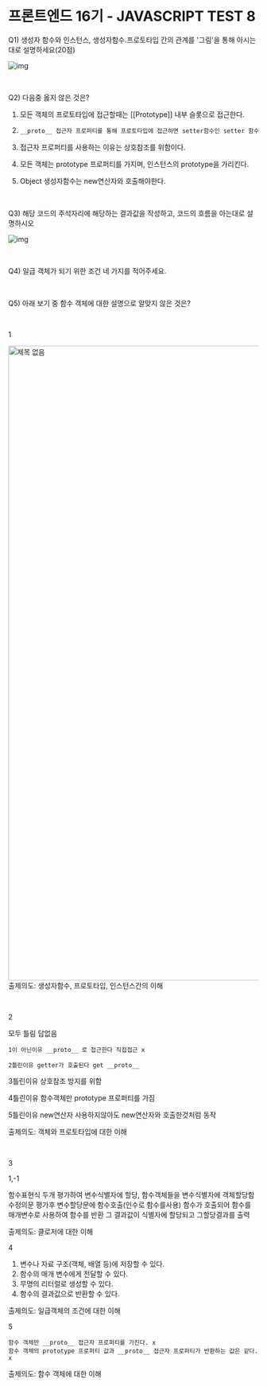 # 프론트엔드 16기 - JAVASCRIPT TEST 8

Q1) 생성자 함수와 인스턴스, 생성자함수.프로토타입 간의 관계를 '그림'을 통해 아시는 대로 설명하세요(20점)

![img](https://lh6.googleusercontent.com/troOeo5ht7-6vDOYNtM3qJDQDUbVoqnLuy_e3qgaqhPTW8l0o9M8jflb-sRTr1GY2WxyidIPNgY6dq1pgWCDN0Ty8s3i4M3BqcK4YZlyW__r5TTYdl6E9GyyEKmWreCSWb3MBT8A)

<br>

Q2) 다음중 옳지 않은 것은?

1. 모든 객체의 프로토타입에 접근할때는 [[Prototype]] 내부 슬롯으로 접근한다.

2. ```javascript
   __proto__ 접근자 프로퍼티를 통해 프로토타입에 접근하면 setter함수인 setter 함수가 호출된다.
   ```

3. 접근자 프로퍼티를 사용하는 이유는 상호참조를 위함이다.

4. 모든 객체는 prototype 프로퍼티를 가지며, 인스턴스의 prototype을 가리킨다.

5. Object 생성자함수는 new연산자와 호출해야한다.

<br>

Q3) 해당 코드의 주석자리에 해당하는 결과값을 작성하고, 코드의 흐름을 아는대로 설명하시오 

![img](https://lh4.googleusercontent.com/OUqaOqlYP5i9nhKnPs9HEWVqK1aLFbE8ah6_M8dteadCthEVHY1WaU-kQOMaQ0oe8TQORqHinVHT9VRD8edcOb_jVaXCNSDLIubObL0WmBqtYQQ2--nGFRvm6KEGcvk2Z49hrT1m)

<br>

Q4) 일급 객체가 되기 위한 조건 네 가지를 적어주세요.

<br>

Q5) 아래 보기 중 함수 객체에 대한 설명으로 알맞지 않은 것은?

<br>

1 

<img width="1277" alt="제목 없음" src="https://user-images.githubusercontent.com/48181483/83736544-c3460680-a68c-11ea-9977-f0a417e7ed0b.png">출제의도: 생성자함수, 프로토타입, 인스턴스간의 이해

<br>

2

모두 틀림 답없음

```
1이 아닌이유 __proto__ 로 접근한다 직접접근 x
```

```
2틀린이유 getter가 호출된다 get __proto__
```

3틀린이유 상호참조 방지를 위함

4틀린이유 함수객체만 prototype 프로퍼티를 가짐

5틀린이유 new연산자 사용하지않아도 new연산자와 호출한것처럼 동작

출제의도: 객체와 프로토타입에 대한 이해

<br>

3

1,-1

함수표현식 두개 평가하여 변수식별자에 할당, 함수객체들을 변수식별자에 객체할당함수정의문 평가후 변수할당문에 함수호출(인수로 함수를사용) 함수가 호출되어 함수를 매개변수로 사용하여 함수를 반환 그 결과값이 식별자에 할당되고 그할당결과를 출력

출제의도: 클로저에 대한 이해

4

1. 변수나 자료 구조(객체, 배열 등)에 저장할 수 있다.
2. 함수의 매개 변수에게 전달할 수 있다.
3. 무명의 리터럴로 생성할 수 있다.
4. 함수의 결과값으로 반환할 수 있다.

출제의도: 일급객체의 조건에 대한 이해

5

```
함수 객체만 __proto__ 접근자 프로퍼티를 가진다. x
함수 객체의 prototype 프로퍼티 값과 __proto__ 접근자 프로퍼티가 반환하는 값은 같다. x
```

출제의도: 함수 객체에 대한 이해

